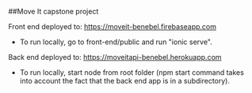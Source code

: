 ##Move It capstone project

Front end deployed to: https://moveit-benebel.firebaseapp.com
- To run locally, go to front-end/public and run "ionic serve".

Back end deployed to: https://moveitapi-benebel.herokuapp.com
- To run locally, start node from root folder (npm start command takes into account the fact that the back end app is in a subdirectory).
